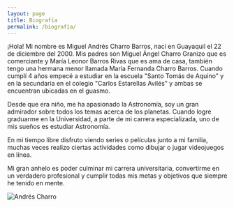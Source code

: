 ```yaml
---
layout: page
title: Biografía
permalink: /biografía/
---
```



¡Hola! Mi nombre es Miguel Andrés Charro Barros, nací en Guayaquil el 22 de diciembre del 2000. Mis padres son Miguel Ángel Charro Granizo que es comerciante y María Leonor Barros Rivas que es ama de casa, también tengo una hermana menor llamada María Fernanda Charro Barros. Cuando cumplí 4 años empecé a estudiar en la escuela "Santo Tomás de Aquino" y en la secundaria en el colegio "Carlos Estarellas Avilés" y ambas se encuentran ubicadas en el guasmo.

Desde que era niño, me ha apasionado la Astronomía, soy un gran admirador sobre todos los temas acerca de los planetas. Cuando logre graduarme en la Universidad, a parte de mi carrera especializada, uno de mis sueños es estudiar Astronomía.

En mi tiempo libre disfruto viendo series o películas junto a mi familia, muchas veces realizo ciertas actividades como dibujar o jugar videojuegos en línea.

Mi gran anhelo es poder culminar mi carrera universitaria, convertirme en un verdadero profesional y cumplir todas mis metas y objetivos que siempre he tenido en mente.



<img src="https://mandrescharro.github.io//images/69555572.png" alt="Andrés Charro" style="weight: 50%;"/>

